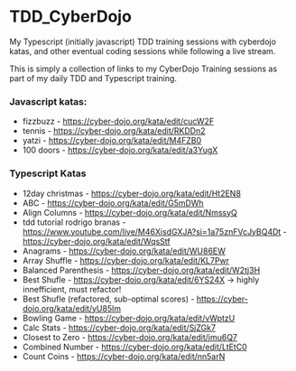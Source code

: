 # TDD_CyberDojo
My Typescript (initially javascript) TDD training sessions with cyberdojo katas, and other eventual coding sessions while following a live stream.

This is simply a collection of links to my CyberDojo Training sessions as part of my daily TDD and Typescript training.
### Javascript katas:
- fizzbuzz - https://cyber-dojo.org/kata/edit/cucW2F
- tennis - https://cyber-dojo.org/kata/edit/RKDDn2
- yatzi - https://cyber-dojo.org/kata/edit/M4FZB0
- 100 doors - https://cyber-dojo.org/kata/edit/a3YugX
### Typescript Katas
- 12day christmas - https://cyber-dojo.org/kata/edit/Ht2EN8
- ABC - https://cyber-dojo.org/kata/edit/G5mDWh
- Align Columns - https://cyber-dojo.org/kata/edit/NmssyQ
- tdd tutorial rodrigo branas -  https://www.youtube.com/live/M46XisdGXJA?si=1a75znFVcJyBQ4Dt - https://cyber-dojo.org/kata/edit/WqsStf
- Anagrams -  https://cyber-dojo.org/kata/edit/WU86EW
- Array Shuffle -  https://cyber-dojo.org/kata/edit/KL7Pwr
- Balanced Parenthesis - https://cyber-dojo.org/kata/edit/W2tj3H
- Best Shufle - https://cyber-dojo.org/kata/edit/6YS24X -> highly innefficient, must refactor!
- Best Shufle (refactored, sub-optimal scores) - https://cyber-dojo.org/kata/edit/yU85lm
- Bowling Game - https://cyber-dojo.org/kata/edit/vWptzU
- Calc Stats - https://cyber-dojo.org/kata/edit/SjZGk7
- Closest to Zero - https://cyber-dojo.org/kata/edit/jmu6Q7
- Combined Number - https://cyber-dojo.org/kata/edit/LtEtC0
- Count Coins - https://cyber-dojo.org/kata/edit/nn5arN
